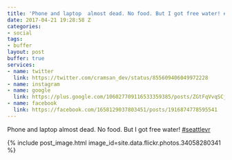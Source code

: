 ```yaml
---
title: 'Phone and laptop  almost dead. No food. But I got free water! #seattlevr'
date: 2017-04-21 19:28:58 Z
categories:
- social
tags:
- buffer
layout: post
buffer: true
services:
- name: twitter
  link: https://twitter.com/cramsan_dev/status/855609406049972228
- name: instagram
- name: google
  link: https://plus.google.com/106027709116533359385/posts/ZGtFqVvqSCj
- name: facebook
  link: https://facebook.com/1658129037803451/posts/1916874778595541
---
```


Phone and laptop  almost dead. No food. But I got free water! <a href="https://www.instagram.com/explore/tags/seattlevr" title="#seattlevr" class="hashtag" rel="external nofollow" target="_blank">#seattlevr</a>

{% include post_image.html image_id=site.data.flickr.photos.34058280341 %}
